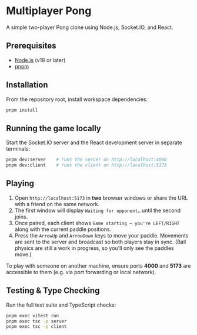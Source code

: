 # Multiplayer Pong

A simple two-player Pong clone using Node.js, Socket.IO, and React.

## Prerequisites

- [Node.js](https://nodejs.org/) (v18 or later)
- [pnpm](https://pnpm.io/)

## Installation

From the repository root, install workspace dependencies:

```bash
pnpm install
```

## Running the game locally

Start the Socket.IO server and the React development server in separate terminals:

```bash
pnpm dev:server    # runs the server on http://localhost:4000
pnpm dev:client    # runs the client on http://localhost:5173
```

## Playing

1. Open `http://localhost:5173` in **two** browser windows or share the URL with a friend on the same network.
2. The first window will display `Waiting for opponent…` until the second joins.
3. Once paired, each client shows `Game starting — you're LEFT/RIGHT` along with the current paddle positions.
4. Press the `ArrowUp` and `ArrowDown` keys to move your paddle. Movements are sent to the server and broadcast so both players stay in sync.
   (Ball physics are still a work in progress, so you'll only see the paddles move.)

To play with someone on another machine, ensure ports **4000** and **5173** are accessible to them (e.g. via port forwarding or local network).

## Testing & Type Checking

Run the full test suite and TypeScript checks:

```bash
pnpm exec vitest run
pnpm exec tsc -p server
pnpm exec tsc -p client
```

